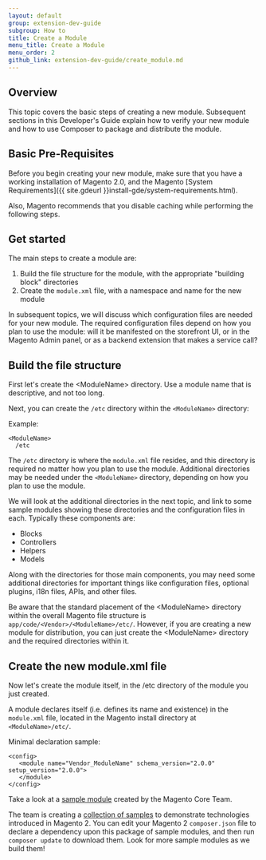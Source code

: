 ```yaml
---
layout: default
group: extension-dev-guide
subgroup: How to
title: Create a Module
menu_title: Create a Module
menu_order: 2
github_link: extension-dev-guide/create_module.md
---
```


<h2 id="create-module-overview">Overview</h2>

This topic covers the basic steps of creating a new module. Subsequent sections in this Developer's Guide explain how to verify your new module and how to use Composer to package and distribute the module.

<h2 id="create-module-basics">Basic Pre-Requisites</h2>
Before you begin creating your new module, make sure that you have a working installation of Magento 2.0, and the Magento [System Requirements]({{ site.gdeurl }}install-gde/system-requirements.html).

Also, Magento recommends that you disable caching while performing the following steps. 

<h2 id="create-module-code-setup">Get started</h2>
The main steps to create a module are:

1. Build the file structure for the module, with the appropriate "building block" directories
2. Create the `module.xml` file, with a namespace and name for the new module 

In subsequent topics, we will discuss which configuration files are needed for your new module. The required configuration files depend on how you plan to use the module: will it be manifested on the storefront UI, or in the Magento Admin panel, or as a backend extension that makes a service call?


<h2 id="create-module-file-structure">Build the file structure</h2>
First let's create the &lt;ModuleName> directory. Use a module name that is descriptive, and not too long.

Next, you can create the `/etc` directory within the `<ModuleName>` directory:

Example: 

	<ModuleName>
	  /etc

The `/etc` directory is where the `module.xml` file resides, and this directory is required no matter how you plan to use the module. Additional directories may be needed under the `<ModuleName>` directory, depending on how you plan to use the module. 

We will look at the additional directories in the next topic, and link to some sample modules showing these directories and the configuration files in each. Typically these components are:

* Blocks
* Controllers
* Helpers
* Models

Along with the directories for those main components, you may need some additional directories for important things like configuration files, optional plugins, i18n files, APIs, and other files.

<div class="bs-callout bs-callout-info" id="info">
  <p>Be aware that the standard placement of the &lt;ModuleName> directory within the overall Magento file structure is <code>app/code/&lt;Vendor>/&lt;ModuleName>/etc/</code>. However, if you are creating a new module for distribution, you can just create the &lt;ModuleName> directory and the required directories within it. </p> 
</div>                


<h2 id="create-module-naming">Create the new module.xml file</h2>
Now let's create the module itself, in the /etc directory of the module you just created.

A module declares itself (i.e. defines its name and existence) in the `module.xml` file, located in the Magento install directory at `<ModuleName>/etc/`. 

Minimal declaration sample:

	<config>
       <module name="Vendor_ModuleName" schema_version="2.0.0" setup_version="2.0.0">
       </module>
	</config>

<div class="bs-callout bs-callout-info" id="info">
  <p>Take a look at a <a href="https://github.com/magento/magento2-samples/tree/master/sample-module-minimal"> sample module</a> created by the Magento Core Team. </p>
  <p>The team is creating a <a href="https://github.com/magento/magento2-samples"> collection of samples</a> to demonstrate technologies introduced in Magento 2. You can edit your Magento 2 <code>composer.json</code> file to declare a dependency upon this package of sample modules, and then run <code>composer update</code> to download them. Look for more sample modules as we build them!</p>
 </div>
